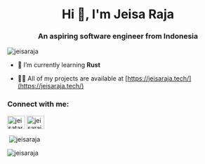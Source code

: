 <h1 align="center">Hi 👋, I'm Jeisa Raja</h1>
<h3 align="center">An aspiring software engineer from Indonesia</h3>

<p align="left"> <img src="https://komarev.com/ghpvc/?username=jeisaraja&label=Profile%20views&color=000000&style=plastic" alt="jeisaraja" /> </p>


- 🌱 I’m currently learning **Rust**

- 👨‍💻 All of my projects are available at [https://jeisaraja.tech/](https://jeisaraja.tech/)

<h3 align="left">Connect with me:</h3>
<p align="left">
<a href="https://linkedin.com/in/jeisatarigan" target="blank"><img align="center" src="https://raw.githubusercontent.com/rahuldkjain/github-profile-readme-generator/master/src/images/icons/Social/linked-in-alt.svg" alt="jeisatarigan" height="30" width="40" /></a>
<a href="https://www.leetcode.com/jeisaraja" target="blank"><img align="center" src="https://raw.githubusercontent.com/rahuldkjain/github-profile-readme-generator/master/src/images/icons/Social/leet-code.svg" alt="jeisaraja" height="30" width="40" /></a>
</p>

<p>&nbsp;<img align="center" src="https://github-readme-stats.vercel.app/api?username=jeisaraja&show_icons=true&locale=en" alt="jeisaraja" /></p>

<p><img align="center" src="https://github-readme-streak-stats.herokuapp.com/?user=jeisaraja&" alt="jeisaraja" /></p>
